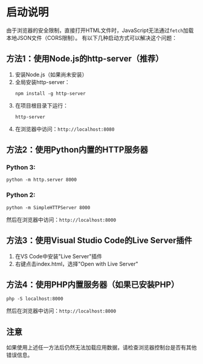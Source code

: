 # 启动说明

由于浏览器的安全限制，直接打开HTML文件时，JavaScript无法通过`fetch`加载本地JSON文件（CORS限制）。
有以下几种启动方式可以解决这个问题：

## 方法1：使用Node.js的http-server（推荐）

1. 安装Node.js（如果尚未安装）
2. 全局安装http-server：
   ```
   npm install -g http-server
   ```
3. 在项目根目录下运行：
   ```
   http-server
   ```
4. 在浏览器中访问：`http://localhost:8080`

## 方法2：使用Python内置的HTTP服务器

### Python 3:
```
python -m http.server 8000
```

### Python 2:
```
python -m SimpleHTTPServer 8000
```

然后在浏览器中访问：`http://localhost:8000`

## 方法3：使用Visual Studio Code的Live Server插件

1. 在VS Code中安装"Live Server"插件
2. 右键点击index.html，选择"Open with Live Server"

## 方法4：使用PHP内置服务器（如果已安装PHP）

```
php -S localhost:8000
```

然后在浏览器中访问：`http://localhost:8000`

## 注意

如果使用上述任一方法后仍然无法加载应用数据，请检查浏览器控制台是否有其他错误信息。 